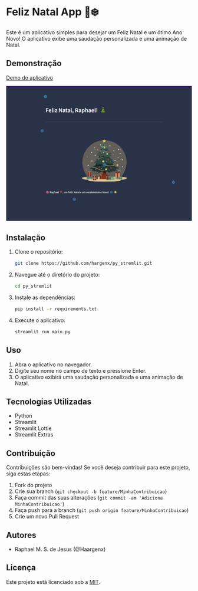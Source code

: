 # Feliz Natal App 🎄❄️

Este é um aplicativo simples para desejar um Feliz Natal e um ótimo Ano Novo! O aplicativo exibe uma saudação personalizada e uma animação de Natal.

## Demonstração

[Demo do aplicativo](URL_DA_SUA_DEMO)

![Screenshot do aplicativo](/assets/captura.png)

## Instalação

1. Clone o repositório:

    ```bash
    git clone https://github.com/hargenx/py_stremlit.git
    ```

2. Navegue até o diretório do projeto:

    ```bash
    cd py_stremlit
    ```

3. Instale as dependências:

    ```bash
    pip install -r requirements.txt
    ```

4. Execute o aplicativo:

    ```bash
    streamlit run main.py
    ```

## Uso

1. Abra o aplicativo no navegador.
2. Digite seu nome no campo de texto e pressione Enter.
3. O aplicativo exibirá uma saudação personalizada e uma animação de Natal.

## Tecnologias Utilizadas

- Python
- Streamlit
- Streamlit Lottie
- Streamlit Extras

## Contribuição

Contribuições são bem-vindas! Se você deseja contribuir para este projeto, siga estas etapas:

1. Fork do projeto
2. Crie sua branch (`git checkout -b feature/MinhaContribuicao`)
3. Faça commit das suas alterações (`git commit -am 'Adiciona MinhaContribuicao'`)
4. Faça push para a branch (`git push origin feature/MinhaContribuicao`)
5. Crie um novo Pull Request

## Autores

- Raphael M. S. de Jesus (@Haargenx)

## Licença

Este projeto está licenciado sob a [MIT](https://www.mit.edu/~amini/LICENSE.md).
